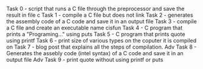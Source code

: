 Task 0 - script that runs a C file through the preprocessor and save the result in file c 
Task 1 - compile a C file but does not link 
Task 2 - generates the assembly code of a C code and save it in an output file 
Task 3 - compile a C file and create an executable name cisfun 
Task 4 - C program that prints a "Programing..." using puts 
Task 5 - C program that prints quote using printf 
Task 6 - print size of various types on the coputer it is compiled on 
Task 7 - blog post that explains all the steps of compilation. Adv 
Task 8 - Generates the assebly code (intel syntax) of a C code and save it in an output file Adv 
Task 9 - print quote without using printf or puts
